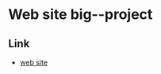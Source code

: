 # Web site big--project


## Link
-   [web site](https://bubblegone.github.io/frontend-challenges/product-preview-card-component/)
